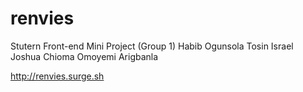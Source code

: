 # renvies

Stutern Front-end Mini Project (Group 1)
Habib Ogunsola
Tosin Israel
Joshua Chioma
Omoyemi Arigbanla

http://renvies.surge.sh
